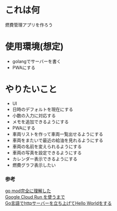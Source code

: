 # これは何
燃費管理アプリを作ろう

# 使用環境(想定)
* golangでサーバーを書く
* PWAにする

# やりたいこと
* UI
* 日時のデフォルトを現在にする
* 小数の入力に対応する
* メモを追加できるようにする
* PWAにする
* 車両リストを作って車両一覧出せるようにする
* 車両をまたいで最近の給油を見れるようにする
* 車両の名前を変えられるようにする
* 車両の写真を設定できるようにする
* カレンダー表示できるようにする
* 燃費グラフ表示したい


### 参考
[go mod完全に理解した](https://zenn.dev/optimisuke/articles/105feac3f8e726830f8c)  
[Google Cloud Run を使うまで](https://qiita.com/massie_g/items/5a9ce514eaa7c460b5e3)  
[Go言語でhttpサーバーを立ち上げてHello Worldをする](https://qiita.com/taizo/items/bf1ec35a65ad5f608d45)  